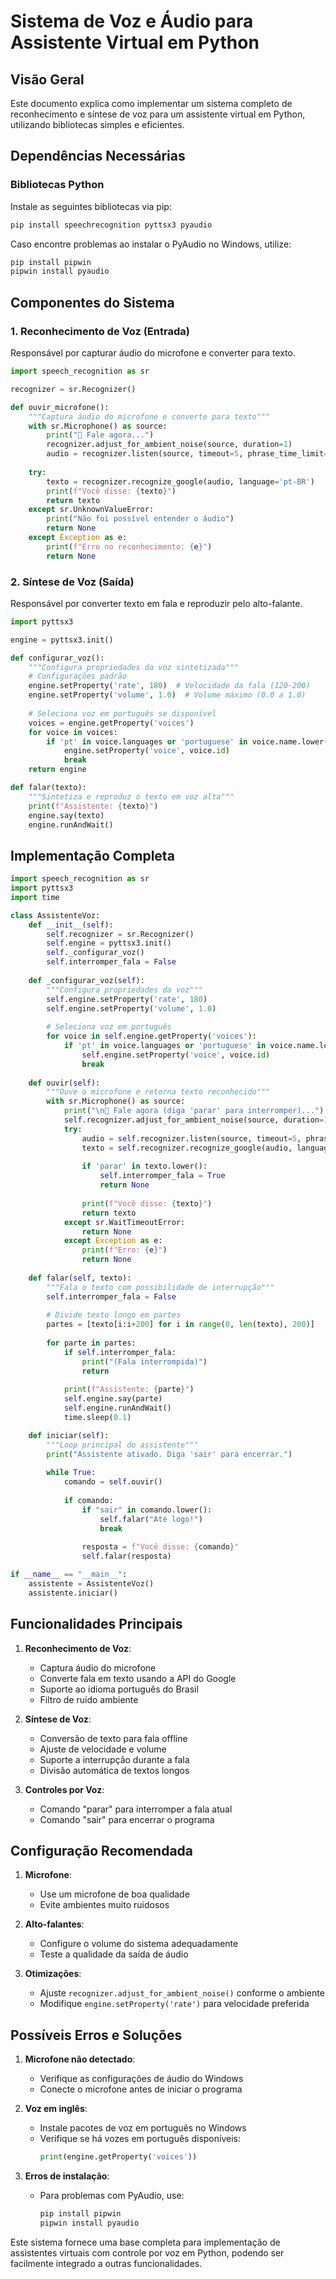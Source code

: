# Sistema de Voz e Áudio para Assistente Virtual em Python

## Visão Geral

Este documento explica como implementar um sistema completo de reconhecimento e síntese de voz para um assistente virtual em Python, utilizando bibliotecas simples e eficientes.

## Dependências Necessárias

### Bibliotecas Python

Instale as seguintes bibliotecas via pip:

```bash
pip install speechrecognition pyttsx3 pyaudio
```

Caso encontre problemas ao instalar o PyAudio no Windows, utilize:

```bash
pip install pipwin
pipwin install pyaudio
```

## Componentes do Sistema

### 1. Reconhecimento de Voz (Entrada)

Responsável por capturar áudio do microfone e converter para texto.

```python
import speech_recognition as sr

recognizer = sr.Recognizer()

def ouvir_microfone():
    """Captura áudio do microfone e converte para texto"""
    with sr.Microphone() as source:
        print("🎤 Fale agora...")
        recognizer.adjust_for_ambient_noise(source, duration=1)
        audio = recognizer.listen(source, timeout=5, phrase_time_limit=8)
    
    try:
        texto = recognizer.recognize_google(audio, language='pt-BR')
        print(f"Você disse: {texto}")
        return texto
    except sr.UnknownValueError:
        print("Não foi possível entender o áudio")
        return None
    except Exception as e:
        print(f"Erro no reconhecimento: {e}")
        return None
```

### 2. Síntese de Voz (Saída)

Responsável por converter texto em fala e reproduzir pelo alto-falante.

```python
import pyttsx3

engine = pyttsx3.init()

def configurar_voz():
    """Configura propriedades da voz sintetizada"""
    # Configurações padrão
    engine.setProperty('rate', 180)  # Velocidade da fala (120-200)
    engine.setProperty('volume', 1.0)  # Volume máximo (0.0 a 1.0)
    
    # Seleciona voz em português se disponível
    voices = engine.getProperty('voices')
    for voice in voices:
        if 'pt' in voice.languages or 'portuguese' in voice.name.lower():
            engine.setProperty('voice', voice.id)
            break
    return engine

def falar(texto):
    """Sintetiza e reproduz o texto em voz alta"""
    print(f"Assistente: {texto}")
    engine.say(texto)
    engine.runAndWait()
```

## Implementação Completa

```python
import speech_recognition as sr
import pyttsx3
import time

class AssistenteVoz:
    def __init__(self):
        self.recognizer = sr.Recognizer()
        self.engine = pyttsx3.init()
        self._configurar_voz()
        self.interromper_fala = False
    
    def _configurar_voz(self):
        """Configura propriedades da voz"""
        self.engine.setProperty('rate', 180)
        self.engine.setProperty('volume', 1.0)
        
        # Seleciona voz em português
        for voice in self.engine.getProperty('voices'):
            if 'pt' in voice.languages or 'portuguese' in voice.name.lower():
                self.engine.setProperty('voice', voice.id)
                break
    
    def ouvir(self):
        """Ouve o microfone e retorna texto reconhecido"""
        with sr.Microphone() as source:
            print("\n🎤 Fale agora (diga 'parar' para interromper)...")
            self.recognizer.adjust_for_ambient_noise(source, duration=1)
            try:
                audio = self.recognizer.listen(source, timeout=5, phrase_time_limit=10)
                texto = self.recognizer.recognize_google(audio, language='pt-BR')
                
                if 'parar' in texto.lower():
                    self.interromper_fala = True
                    return None
                    
                print(f"Você disse: {texto}")
                return texto
            except sr.WaitTimeoutError:
                return None
            except Exception as e:
                print(f"Erro: {e}")
                return None
    
    def falar(self, texto):
        """Fala o texto com possibilidade de interrupção"""
        self.interromper_fala = False
        
        # Divide texto longo em partes
        partes = [texto[i:i+200] for i in range(0, len(texto), 200)]
        
        for parte in partes:
            if self.interromper_fala:
                print("(Fala interrompida)")
                return
                
            print(f"Assistente: {parte}")
            self.engine.say(parte)
            self.engine.runAndWait()
            time.sleep(0.1)

    def iniciar(self):
        """Loop principal do assistente"""
        print("Assistente ativado. Diga 'sair' para encerrar.")
        
        while True:
            comando = self.ouvir()
            
            if comando:
                if "sair" in comando.lower():
                    self.falar("Até logo!")
                    break
                
                resposta = f"Você disse: {comando}"
                self.falar(resposta)

if __name__ == "__main__":
    assistente = AssistenteVoz()
    assistente.iniciar()
```

## Funcionalidades Principais

1. **Reconhecimento de Voz**:
   - Captura áudio do microfone
   - Converte fala em texto usando a API do Google
   - Suporte ao idioma português do Brasil
   - Filtro de ruído ambiente

2. **Síntese de Voz**:
   - Conversão de texto para fala offline
   - Ajuste de velocidade e volume
   - Suporte a interrupção durante a fala
   - Divisão automática de textos longos

3. **Controles por Voz**:
   - Comando "parar" para interromper a fala atual
   - Comando "sair" para encerrar o programa

## Configuração Recomendada

1. **Microfone**:
   - Use um microfone de boa qualidade
   - Evite ambientes muito ruidosos

2. **Alto-falantes**:
   - Configure o volume do sistema adequadamente
   - Teste a qualidade da saída de áudio

3. **Otimizações**:
   - Ajuste `recognizer.adjust_for_ambient_noise()` conforme o ambiente
   - Modifique `engine.setProperty('rate')` para velocidade preferida

## Possíveis Erros e Soluções

1. **Microfone não detectado**:
   - Verifique as configurações de áudio do Windows
   - Conecte o microfone antes de iniciar o programa

2. **Voz em inglês**:
   - Instale pacotes de voz em português no Windows
   - Verifique se há vozes em português disponíveis:
     ```python
     print(engine.getProperty('voices'))
     ```

3. **Erros de instalação**:
   - Para problemas com PyAudio, use:
     ```bash
     pip install pipwin
     pipwin install pyaudio
     ```

Este sistema fornece uma base completa para implementação de assistentes virtuais com controle por voz em Python, podendo ser facilmente integrado a outras funcionalidades.
